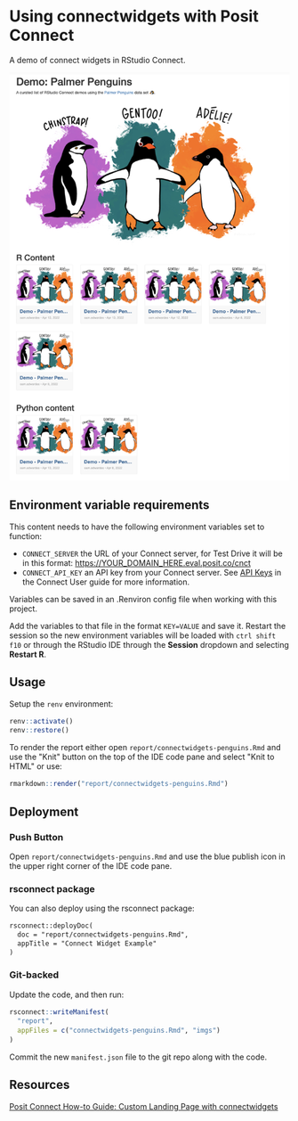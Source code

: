 # Using connectwidgets with Posit Connect

A demo of connect widgets in RStudio Connect.

![screenshot of connectwidgets in R Markdown](screenshot.png)

## Environment variable requirements

This content needs to have the following environment variables set to function:
- `CONNECT_SERVER` the URL of your Connect server, for Test Drive it will be in this format: https://YOUR_DOMAIN_HERE.eval.posit.co/cnct
- `CONNECT_API_KEY` an API key from your Connect server. See [API Keys](https://docs.posit.co/connect/user/api-keys/) in the Connect User guide for more information.
 
Variables can be saved in an .Renviron config file when working with this project.

Add the variables to that file in the format `KEY=VALUE` and save it. Restart the session so the new environment variables will be loaded with `ctrl shift f10` or through the RStudio IDE through the **Session** dropdown and selecting **Restart R**.

## Usage

Setup the `renv` environment:

```r
renv::activate()
renv::restore()
```

To render the report either open `report/connectwidgets-penguins.Rmd` and use the "Knit" button on the top of the IDE code pane and select "Knit to HTML" or use:

```r
rmarkdown::render("report/connectwidgets-penguins.Rmd")
```

## Deployment

### Push Button

Open `report/connectwidgets-penguins.Rmd` and use the blue publish icon in the upper right corner of the IDE code pane.

### rsconnect package

You can also deploy using the rsconnect package:

```
rsconnect::deployDoc(
  doc = "report/connectwidgets-penguins.Rmd",
  appTitle = "Connect Widget Example"
)
```

### Git-backed

Update the code, and then run:

```r
rsconnect::writeManifest(
  "report", 
  appFiles = c("connectwidgets-penguins.Rmd", "imgs")
)
```

Commit the new `manifest.json` file to the git repo along with the code.

## Resources

[Posit Connect How-to Guide: Custom Landing Page with connectwidgets](https://docs.posit.co/connect/how-to/connectwidgets/index.html#connectwidgets)
